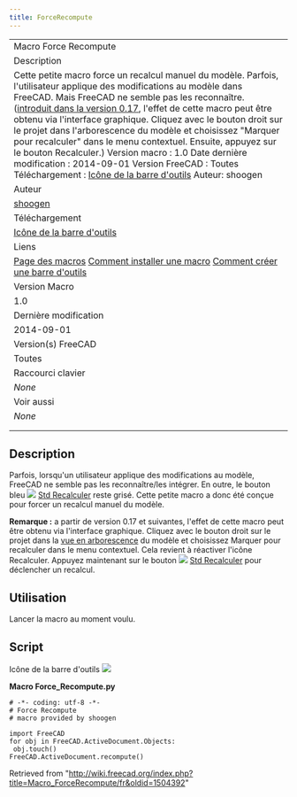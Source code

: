 ```yaml
---
title: ForceRecompute
---
```


|                                                                                                                                                                                                                                                                                                                                                                                                                                                                                                                                                                                                                                                                                                                                              |
| -------------------------------------------------------------------------------------------------------------------------------------------------------------------------------------------------------------------------------------------------------------------------------------------------------------------------------------------------------------------------------------------------------------------------------------------------------------------------------------------------------------------------------------------------------------------------------------------------------------------------------------------------------------------------------------------------------------------------------------------- |
| Macro Force Recompute                                                                                                                                                                                                                                                                                                                                                                                                                                                                                                                                                                                                                                                                                                                        |
| Description                                                                                                                                                                                                                                                                                                                                                                                                                                                                                                                                                                                                                                                                                                                                  |
| Cette petite macro force un recalcul manuel du modèle. Parfois, l'utilisateur applique des modifications au modèle dans FreeCAD. Mais FreeCAD ne semble pas les reconnaître. ([introduit dans la version 0.17](/Release_notes_0.17/fr "Release notes 0.17/fr"), l'effet de cette macro peut être obtenu via l'interface graphique. Cliquez avec le bouton droit sur le projet dans l'arborescence du modèle et choisissez "Marquer pour recalculer" dans le menu contextuel. Ensuite, appuyez sur le bouton Recalculer.) Version macro : 1.0 Date dernière modification : 2014-09-01 Version FreeCAD : Toutes Téléchargement : [Icône de la barre d'outils](https://www.freecadweb.org/wiki/images/8/88/Force_Recompute.png) Auteur: shoogen |
| Auteur                                                                                                                                                                                                                                                                                                                                                                                                                                                                                                                                                                                                                                                                                                                                       |
| [shoogen](/index.php?title=User:Shoogen&action=edit&redlink=1 "User:Shoogen (page does not exist)")                                                                                                                                                                                                                                                                                                                                                                                                                                                                                                                                                                                                                                          |
| Téléchargement                                                                                                                                                                                                                                                                                                                                                                                                                                                                                                                                                                                                                                                                                                                               |
| [Icône de la barre d'outils](https://www.freecadweb.org/wiki/images/8/88/Force_Recompute.png)                                                                                                                                                                                                                                                                                                                                                                                                                                                                                                                                                                                                                                                |
| Liens                                                                                                                                                                                                                                                                                                                                                                                                                                                                                                                                                                                                                                                                                                                                        |
| [Page des macros](/Macros_recipes/fr "Macros recipes/fr") [Comment installer une macro](/How_to_install_macros/fr "How to install macros/fr") [Comment créer une barre d'outils](/Customize_Toolbars/fr "Customize Toolbars/fr")                                                                                                                                                                                                                                                                                                                                                                                                                                                                                                             |
| Version Macro                                                                                                                                                                                                                                                                                                                                                                                                                                                                                                                                                                                                                                                                                                                                |
| 1.0                                                                                                                                                                                                                                                                                                                                                                                                                                                                                                                                                                                                                                                                                                                                          |
| Dernière modification                                                                                                                                                                                                                                                                                                                                                                                                                                                                                                                                                                                                                                                                                                                        |
| 2014-09-01                                                                                                                                                                                                                                                                                                                                                                                                                                                                                                                                                                                                                                                                                                                                   |
| Version(s) FreeCAD                                                                                                                                                                                                                                                                                                                                                                                                                                                                                                                                                                                                                                                                                                                           |
| Toutes                                                                                                                                                                                                                                                                                                                                                                                                                                                                                                                                                                                                                                                                                                                                       |
| Raccourci clavier                                                                                                                                                                                                                                                                                                                                                                                                                                                                                                                                                                                                                                                                                                                            |
| _None_                                                                                                                                                                                                                                                                                                                                                                                                                                                                                                                                                                                                                                                                                                                                       |
| Voir aussi                                                                                                                                                                                                                                                                                                                                                                                                                                                                                                                                                                                                                                                                                                                                   |
| _None_                                                                                                                                                                                                                                                                                                                                                                                                                                                                                                                                                                                                                                                                                                                                       |
|                                                                                                                                                                                                                                                                                                                                                                                                                                                                                                                                                                                                                                                                                                                                              |
|                                                                                                                                                                                                                                                                                                                                                                                                                                                                                                                                                                                                                                                                                                                                              |

## Description

Parfois, lorsqu'un utilisateur applique des modifications au modèle, FreeCAD ne semble pas les reconnaître/les intégrer. En outre, le bouton bleu ![](/images/Std_Refresh.svg) [Std Recalculer](/Std_Refresh/fr "Std Refresh/fr") reste grisé. Cette petite macro a donc été conçue pour forcer un recalcul manuel du modèle.

**Remarque :** a partir de version 0.17 et suivantes, l'effet de cette macro peut être obtenu via l'interface graphique. Cliquez avec le bouton droit sur le projet dans la [vue en arborescence](/Tree_view/fr "Tree view/fr") du modèle et choisissez Marquer pour recalculer dans le menu contextuel. Cela revient à réactiver l'icône Recalculer. Appuyez maintenant sur le bouton ![](/images/Std_Refresh.svg) [Std Recalculer](/Std_Refresh/fr "Std Refresh/fr") pour déclencher un recalcul.

## Utilisation

Lancer la macro au moment voulu.

## Script

Icône de la barre d'outils
![](/images/Force_Recompute.png)

**Macro Force_Recompute.py**

```
# -*- coding: utf-8 -*-
# Force Recompute
# macro provided by shoogen

import FreeCAD
for obj in FreeCAD.ActiveDocument.Objects:
 obj.touch()
FreeCAD.ActiveDocument.recompute()
```

Retrieved from "<http://wiki.freecad.org/index.php?title=Macro_ForceRecompute/fr&oldid=1504392>"
